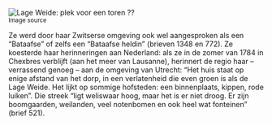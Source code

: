 ![Lage Weide: plek voor een toren ??](/assets/data-models/stories/20210000018_bvz_lage-weide-plek-voor-een-toren-/featured.jpg)<br><small><utm-source sourceUrl="https://hetutrechtsarchief.nl/beeldmateriaal/detail/ba4692ab-ee67-5856-be4b-1d99c9341969">Image source</utm-source></small>

Ze werd door haar Zwitserse omgeving ook wel aangesproken als een “Bataafse” of zelfs een “Bataafse heldin” (brieven 1348 en 772). Ze koesterde haar herinneringen aan Nederland: als ze in de zomer van 1784 in Chexbres verblijft (aan het meer van Lausanne), herinnert de regio haar – verrassend genoeg – aan de omgeving van Utrecht: “Het huis staat op enige afstand van het dorp, in een verlatenheid die even groen is als de Lage Weide. Het lijkt op sommige hofsteden: een binnenplaats, kippen, rode luiken”. Die streek “ligt weliswaar hoog, maar het is er niet droog. Er zijn boomgaarden, weilanden, veel notenbomen en ook heel wat fonteinen” (brief 521).
